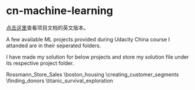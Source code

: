 # cn-machine-learning

[点击这里](https://github.com/udacity/machine-learning/)查看项目文档的英文版本。

A few available ML projects provided during Udacity China course I attanded are in their seperated folders.

I have made my solution for below projects and store my solution file under its respective project folder.

Rossmann_Store_Sales
\boston_housing
\creating_customer_segments
\finding_donors
\titanic_survival_exploration

